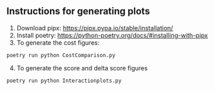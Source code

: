 

## Instructions for generating plots

1. Download pipx: https://pipx.pypa.io/stable/installation/
2. Install poetry: https://python-poetry.org/docs/#installing-with-pipx
3. To generate the cost figures:

```{python}
poetry run python CostComparison.py
```

4. To generate the score and delta score figures

```{python}
poetry run python Interactionplots.py
```


